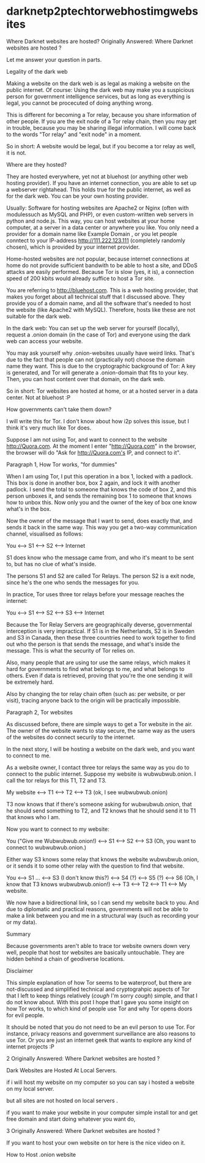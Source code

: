 # darknetp2ptechtorwebhostimgwebsites
Where Darknet websites are hosted?
Originally Answered: Where Darknet websites are hosted ?

Let me answer your question in parts.

Legality of the dark web

Making a website on the dark web is as legal as making a website on the public internet. Of course: Using the dark web may make you a suspicious person for government intelligence services, but as long as everything is legal, you cannot be procecuted of doing anything wrong.

This is different for becoming a Tor relay, because you share information of other people. If you are the exit node of a Tor relay chain, then you may get in trouble, because you may be sharing illegal information. I will come back to the words "Tor relay" and "exit node" in a moment.

So in short: A website would be legal, but if you become a tor relay as well, it is not.

Where are they hosted?

They are hosted everywhere, yet not at bluehost (or anything other web hosting provider). If you have an internet connection, you are able to set up a webserver rightahead. This holds true for the public internet, as well as for the dark web. You can be your own hosting provider.

Usually: Software for hosting websites are Apache2 or Nginx (often with modulessuch as MySQL and PHP), or even custom-written web servers in python and node.js. This way, you can host websites at your home computer, at a server in a data center or anywhere you like. You only need a provider for a domain name like Example Domain , or you let people conntect to your IP-address http://111.222.123.111 (completely randomly chosen), which is provided by your internet provider.

Home-hosted websites are not popular, because internet connections at home do not provide sufficient bandwith to be able to host a site, and DDoS attacks are easily performed. Because Tor is slow (yes, it is), a connection speed of 200 kbits would already suffice to host a Tor site.

You are referring to http://bluehost.com. This is a web hosting provider, that makes you forget about all technical stuff that I discussed above. They provide you of a domain name, and all the software that's needed to host the website (like Apache2 with MySQL). Therefore, hosts like these are not suitable for the dark web.

In the dark web: You can set up the web server for yourself (locally), request a .onion domain (in the case of Tor) and everyone using the dark web can access your website.

You may ask yourself why .onion-websites usually have weird links. That's due to the fact that people can not (practically not) choose the domain name they want. This is due to the cryptographic background of Tor: A key is generated, and Tor will generate a .onion-domain that fits to your key. Then, you can host content over that domain, on the dark web.

So in short: Tor websites are hosted at home, or at a hosted server in a data center. Not at bluehost :P

How governments can't take them down?

I will write this for Tor. I don't know about how i2p solves this issue, but I think it's very much like Tor does.

Suppose I am not using Tor, and want to connect to the website http://Quora.com. At the moment I enter "http://Quora.com" in the browser, the browser will do "Ask for http://Quora.com's IP, and connect to it".

Paragraph 1, How Tor works, "for dummies"

When I am using Tor, I put this operation in a box 1, locked with a padlock. This box is done in another box, box 2 again, and lock it with another padlock. I send the total to someone that knows the code of box 2, and this person unboxes it, and sends the remaining box 1 to someone that knows how to unbox this. Now only you and the owner of the key of box one know what's in the box.

Now the owner of the message that I want to send, does exactly that, and sends it back in the same way. This way you get a two-way communication channel, visualised as follows:

You <--> S1 <--> S2 <--> Internet

S1 does know who the message came from, and who it's meant to be sent to, but has no clue of what's inside.

The persons S1 and S2 are called Tor Relays. The person S2 is a exit node, since he's the one who sends the messages for you.

In practice, Tor uses three tor relays before your message reaches the internet:

You <--> S1 <--> S2 <--> S3 <--> Internet

Because the Tor Relay Servers are geographically deverse, governmental interception is very impractical. If S1 is in the Netherlands, S2 is in Sweden and S3 in Canada, then these three countries need to work together to find out who the person is that sends the message, and what's inside the message. This is what the security of Tor relies on.

Also, many people that are using tor use the same relays, which makes it hard for governments to find what belongs to me, and what belongs to others. Even if data is retrieved, proving that you're the one sending it will be extremely hard.

Also by changing the tor relay chain often (such as: per website, or per visit), tracing anyone back to the origin will be practically impossible.

Paragraph 2, Tor websites

As discussed before, there are simple ways to get a Tor website in the air. The owner of the website wants to stay secure, the same way as the users of the websites do connect securily to the internet.

In the next story, I will be hosting a website on the dark web, and you want to connect to me.

As a website owner, I contact three tor relays the same way as you do to connect to the public internet. Suppose my website is wubwubwub.onion. I call the tor relays for this T1, T2 and T3.

My website <--> T1 <--> T2 <--> T3 (ok, I see wubwubwub.onion)

T3 now knows that if there's someone asking for wubwubwub.onion, that he should send something to T2, and T2 knows that he should send it to T1 that knows who I am.

Now you want to connect to my website:

You ("Give me Wubwubwub.onion!) <--> S1 <--> S2 <--> S3 (Oh, you want to connect to wubwubwub.onion.)

Either way S3 knows some relay that knows the website wubwubwub.onion, or it sends it to some other relay with the question to find that website.

You <--> S1 ... <--> S3 (I don't know this?) <--> S4 (?) <--> S5 (?) <--> S6 (Oh, I know that T3 knows wubwubwub.onion!) <--> T3 <--> T2 <--> T1 <--> My website.

We now have a bidirectional link, so I can send my website back to you. And due to diplomatic and practical reasons, governments will not be able to make a link between you and me in a structural way (such as recording your or my data).

Summary

Because governments aren't able to trace tor website owners down very well, people that host tor websites are basically untouchable. They are hidden behind a chain of geodiverse locations.

Disclaimer

This simple explanation of how Tor seems to be waterproof, but there are not-discussed and simplified technical and cryptograhpic aspects of Tor that I left to keep things relatively (*cough* I'm sorry *cough*) simple, and that I do not know about. With this post I hope that I gave you some insight on how Tor works, to which kind of people use Tor and why Tor opens doors for evil people.

It should be noted that you do not need to be an evil person to use Tor. For instance, privacy reasons and government surveillance are also reasons to use Tor. Or you are just an internet geek that wants to explore any kind of internet projects :P

2
Originally Answered: Where Darknet websites are hosted ?

Dark Websites are Hosted At Local Servers.

if i will host my website on my computer so you can say i hosted a website on my local server.

but all sites are not hosted on local servers .

if you want to make your website in your computer simple install tor and get free domain and start doing whatever you want do,

3
Originally Answered: Where Darknet websites are hosted ?

If you want to host your own website on tor here is the nice video on it.

How to Host .onion website
